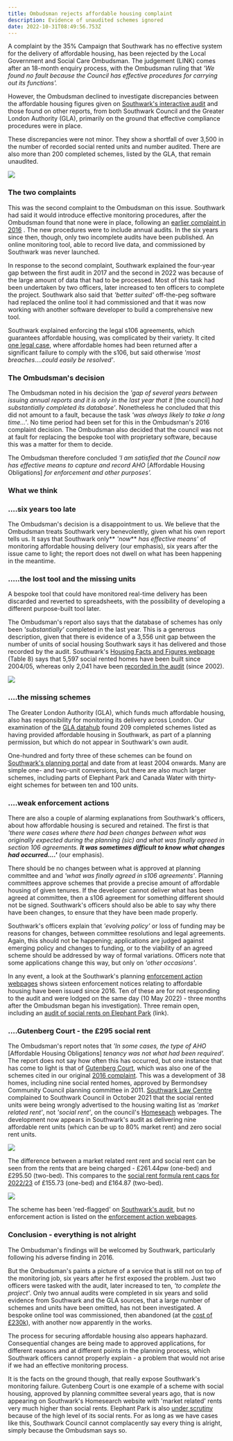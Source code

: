 ```yaml
---
title: Ombudsman rejects affordable housing complaint
description: Evidence of unaudited schemes ignored
date: 2022-10-31T08:49:56.753Z
---
```

A complaint by the 35% Campaign that Southwark has no effective system for the delivery of affordable housing, has been rejected by the Local Government and Social Care Ombudsman.  The judgement (LINK) comes after an 18-month enquiry process, with the Ombudsman ruling that *'We found no fault because the Council has effective procedures for carrying out its functions'.*

However, the Ombudsman declined to investigate discrepancies between the affordable housing figures given on [Southwark's interactive audit](https://urldefense.com/v3/__https://app.powerbi.com/view?r=eyJrIjoiODIzNTdiMGUtMDAxNS00NGI1LThjY2EtYjBjMWQwYzcxMzQ2IiwidCI6ImNhZjg2Y2IxLThjYTItNDU0NS1hNGRkLWYzNTlkMDM5MGEwOCJ9&pageName=ReportSection__;!!Ou-zFulSALS7ubxZ2oj45Dg!Vqi3bagEzmK7icBcQgGm18ZQk8FHJAYsCVjB_M_V6G6fzAaRhemokxPlAzcnrCU09xxdfdKYI2SsLLc63Oa-DmfMFJGVKA$) and those found on other reports, from both Southwark Council and the Greater London Authority (GLA), primarily on the ground that effective compliance procedures were in place.

These discrepancies were not minor.  They show a shortfall of over 3,500 in the number of recorded social rented units and number audited.  There are also more than 200 completed schemes, listed by the GLA, that remain unaudited.  

![](img/2041.png)

### The two complaints

This was the second complaint to the Ombudsman on this issue.  Southwark had said it would introduce effective monitoring procedures, after the Ombudsman found that none were in place, following an [earlier complaint in 2016](https://www.35percent.org/posts/2016-12-12-ombudsman-slams-southwark-for-no-s106-monitoring/) .  The new procedures were to include annual audits.  In the six years since then, though, only two incomplete audits have been published.  An online monitoring tool, able to record live data, and commissioned by Southwark was never launched.

In response to the second complaint, Southwark explained the four-year gap between the first audit in 2017 and the second in 2022 was because of the large amount of data that had to be processed.  Most of this task had been undertaken by two officers, later increased to ten officers to complete the project.  Southwark also said that *'better suited'* off-the-peg software had replaced the online tool it had commissioned and that it was now working with another software developer to build a comprehensive new tool.

Southwark explained enforcing the legal s106 agreements, which guarantees affordable housing, was complicated by their variety.  It cited [one legal case](https://www.35percent.org/posts/2017-06-20-signal-tower-embarrassment-southwark-pays-for-lost-affordable-housing/), where affordable homes had been returned after a significant failure to comply with the s106, but said otherwise *'most breaches*....*could easily be resolved'*. 

### The Ombudsman's decision

The Ombudsman noted in his decision the *'gap of several years between issuing annual reports* *and it is only in the last year that it* \[the council] *had substantially completed its database'*.  Nonetheless he concluded that this did not amount to a fault, because the task *'was always likely to take a long time...'*.   No time period had been set for this in the Ombudsman's 2016 complaint decision.  The Ombudsman also decided that the council was not at fault for replacing the bespoke tool with proprietary software, because this was a matter for them to decide.

The Ombudsman therefore concluded *'I am satisfied that the Council now has effective means to capture and record AHO* \[Affordable Housing Obligations] *for enforcement and other purposes'.*

### What we think

### ....six years too late

The Ombudsman's decision is a disappointment to us.  We believe that the Ombudsman treats Southwark very benevolently, given what his own report tells us.  It says that Southwark only** *'now*** *has effective means'* of monitoring affordable housing delivery (our emphasis), six years after the issue came to light; the report does not dwell on what has been happening in the meantime.  

### .....the lost tool and the missing units

A bespoke tool that could have monitored real-time delivery has been discarded and reverted to spreadsheets, with the possibility of developing a different purpose-built tool later.  

The Ombudsman's report also says that the database of schemes has only been *'substantially'* completed in the last year.  This is a generous description, given that there is evidence of a 3,556 unit gap between the number of units of social housing Southwark says it has delivered  and those recorded by the audit.  Southwark's [Housing Facts and Figures webpage](https://www.southwark.gov.uk/planning-and-building-control/planning-policy-and-transport-policy/monitoring/authority-monitoring-report/housing?chapter=4) (Table 8) says that 5,597 social rented homes have been built since 2004/05, whereas only 2,041 have been [recorded in the audit](https://urldefense.com/v3/__https://app.powerbi.com/view?r=eyJrIjoiODIzNTdiMGUtMDAxNS00NGI1LThjY2EtYjBjMWQwYzcxMzQ2IiwidCI6ImNhZjg2Y2IxLThjYTItNDU0NS1hNGRkLWYzNTlkMDM5MGEwOCJ9&pageName=ReportSection__;!!Ou-zFulSALS7ubxZ2oj45Dg!Vqi3bagEzmK7icBcQgGm18ZQk8FHJAYsCVjB_M_V6G6fzAaRhemokxPlAzcnrCU09xxdfdKYI2SsLLc63Oa-DmfMFJGVKA$)  (since 2002).

![](img/screenshot_southwark_housing_facts_figures_table_8_210922_highlight-2-.jpg)

### ....the missing schemes

The Greater London Authority (GLA), which funds much affordable housing, also has responsibility for monitoring its delivery across London.  Our examination of the [GLA datahub](https://public.tableau.com/app/profile/glaintelligence/viz/PlanningLondonDatahub-Dashboard/MainDashboard) found 209 completed schemes listed as having provided affordable housing in Southwark, as part of a planning permission, but which do not appear in Southwark's own audit.  

One-hundred and forty three of these schemes can be found on [Southwark's planning portal](https://www.southwark.gov.uk/planning-and-building-control/planning-applications/planning-register-search-view-and-comment-on-planning-applications) and date from at least 2004 onwards.  Many are simple one- and two-unit conversions, but there are also much larger schemes, including parts of Elephant Park and Canada Water with thirty-eight schemes for between ten and 100 units.

### ....weak enforcement actions

There are also a couple of alarming explanations from Southwark's officers, about how affordable housing is secured and retained.  The first is that *'there were cases where there had been changes between what was originally expected during the planning (sic) and what was finally agreed in section 106 agreements. **It was sometimes difficult to know what changes had occurred....'*** (our emphasis).

There should be no changes between what is approved at planning committee and  and *'what was finally agreed in s106 agreements'*.  Planning committees approve schemes that provide a precise amount of affordable housing of given tenures. If the developer cannot deliver what has been agreed at committee, then a s106 agreement for something different should not be signed.  Southwark's officers should also be able to say why there have been changes, to ensure that they have been made properly.

Southwark's officers explain that *'evolving policy'* or loss of funding may be reasons for changes, between committee resolutions and legal agreements.  Again, this should not be happening; applications are judged against emerging policy and changes to funding, or to the viability of an agreed scheme should be addressed by way of formal variations.  Officers note that some applications change this way, but only on *'other occasions'*.

In any event, a look at the Southwark's planning [enforcement action webpages](https://planning.southwark.gov.uk/online-applications/search.do?action=simple&searchType=Enforcement) shows sixteen enforcement notices relating to affordable housing have been issued since 2016.  Ten of these are for not responding to the audit and were lodged on the same day (10 May 2022) - three months after the Ombudsman began his investigation).  Three remain open, including an [audit of social rents on Elephant Park](https://southwarknews.co.uk/news/housing/fears-raised-that-100-elephant-park-social-rent-properties-are-charging-tenants-incorrectly/) (link).

### ....Gutenberg Court - the £295 social rent

The Ombudsman's report notes that *'In some cases, the type of AHO* \[Affordable Housing Obligations] *tenancy was not what had been required'.*  The report does not say how often this has occurred, but one instance that has come to light is that of [Gutenberg Court](https://planning.southwark.gov.uk/online-applications/applicationDetails.do?keyVal=ZZZV1QKBWR443&activeTab=summary), which was also one of the schemes cited in our original [2016 complaint](https://www.35percent.org/img/ccomplaint15Dec2016.pdf).  This was a development of 38 homes, including nine social rented homes, approved by Bermondsey Community Council planning committee in 2011.  [Southwark Law Centre](https://www.southwarklawcentre.org.uk/) complained to Southwark Council in October 2021 that the social rented units were being wrongly  advertised to the housing waiting list as *'market related rent'*, not *'social rent'*, on the council's [Homeseach](https://www.southwarkhomesearch.org.uk/) webpages.  The development now appears in Southwark's audit as delivering nine affordable rent units (which can be up to 80% market rent) and zero social rent units. 

![](img/guttenberg-court-1-bed.png)

The difference between a market related rent rent and social rent can be seen from the rents that are being charged - £261.44pw (one-bed) and £295.50 (two-bed).  This compares to the [social rent formula rent caps for 2022/23](https://www.gov.uk/government/publications/rent-standard/limit-on-annual-rent-increases-2022-23-from-april-2022#rent-caps) of £155.73 (one-bed) and £164.87 (two-bed). 

![](img/limit_on_annual_rent_increases_202223_from_april_2022_govuk__google_chrome-08_11_2022_14_15_45-2-1-.png)

The scheme has been 'red-flagged' on [Southwark's audit](https://urldefense.com/v3/__https://app.powerbi.com/view?r=eyJrIjoiODIzNTdiMGUtMDAxNS00NGI1LThjY2EtYjBjMWQwYzcxMzQ2IiwidCI6ImNhZjg2Y2IxLThjYTItNDU0NS1hNGRkLWYzNTlkMDM5MGEwOCJ9&pageName=ReportSection__;!!Ou-zFulSALS7ubxZ2oj45Dg!Vqi3bagEzmK7icBcQgGm18ZQk8FHJAYsCVjB_M_V6G6fzAaRhemokxPlAzcnrCU09xxdfdKYI2SsLLc63Oa-DmfMFJGVKA$), but no enforcement action is listed on the [enforcement action webpages](https://planning.southwark.gov.uk/online-applications/search.do?action=simple&searchType=Enforcement).

### Conclusion - everything is not alright

The Ombudsman's findings will be welcomed by Southwark, particularly following his adverse finding in 2016. 

But the Ombudsman's paints a picture of a service that is still not on top of the monitoring job, six years after he first exposed the problem.  Just two officers were tasked with the audit, later increased to ten, *'to complete the project'*. Only two annual audits were completed in six years and solid evidence from Southwark and the GLA sources, that a large number of schemes and units have been omitted, has not been investigated.  A bespoke online tool was commissioned, then abandoned (at the [cost of £230k](https://www.whatdotheyknow.com/request/748870/response/1849828/attach/3/210805%202021%20January%20JR%20to%20SB%20Redacted%20FOI%202560592%20Redacted.pdf)), with another now apparently in the works.  

The process for securing affordable housing also appears haphazard.  Consequential changes are being made to approved applications, for different reasons and at different points in the planning process, which Southwark officers cannot properly explain - a problem that would not arise if we had an effective monitoring process. 

It is the facts on the ground though, that really expose Southwark's monitoring failure.  Gutenberg Court is one example of a scheme with social housing, approved by planning committee several years ago, that is now appearing on Southwark's Homesearch website with 'market related' rents very much higher than social rents.  Elephant Park is also [under scrutiny](https://www.35percent.org/posts/2022-10-03-elephant-park-the-final-squeeze/#are-the-social-rents-on-elephant-park-really-social-rent?) because of the high level of its social rents.  For as long as we have cases like this, Southwark Council cannot complacently say every thing is alright, simply because the Ombudsman says so.